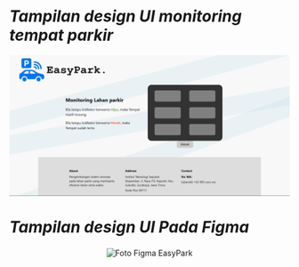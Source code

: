 # *Tampilan design UI monitoring tempat parkir*

<p align="center">
  <img src="ui monitoring tempat parkir.png" alt="Foto ui EasyPark" width="auto" align="center"/>
</p>

# *Tampilan design UI Pada Figma*
<p align="center">
  <img src="UI Design Figma.png" alt="Foto Figma EasyPark" width="auto" align="center"/>
</p>
